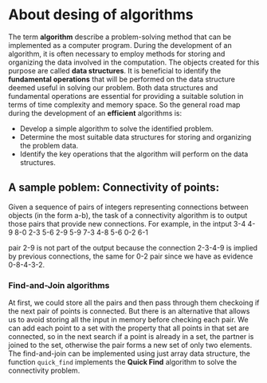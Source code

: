 # About desing of algorithms

The term **algorithm** describe a problem-solving method that can be implemented as a computer program.
 During the development of an algorithm, it is often necessary to employ methods for storing and organizing the data involved in the computation. The objects created for this purpose are called **data structures**. It is beneficial to identify the **fundamental operations** that will be performed on the data structure deemed useful in solving our problem. Both data structures and fundamental operations are essential for providing a suitable solution in terms of time complexity and memory space. So the general road map during the 
 development of an **efficient** algorithms is: 
 * Develop a simple algorithm to solve the identified problem. 
 * Determine the most suitable data structures for storing and organizing the problem data. 
 * Identify the key operations that the algorithm will perform on the data structures. 

## A sample poblem: Connectivity of points:
Given a sequence of pairs of integers representing connections between objects (in the form a-b), the task of a connectivity algorithm 
is to output those pairs that provide new  connections. For example, in the intput
3-4 
4-9 
8-0 
2-3 
5-6 
2-9 
5-9 
7-3 
4-8 
5-6 
0-2 
6-1 

pair 2-9 is not part of the output because the connection 2-3-4-9 is implied by previous connections, the same for 0-2 pair since we have
as evidence 0-8-4-3-2. 

### Find-and-Join algorithms
At first, we could store all the pairs and then pass through them checkoing if the next pair of points is connected. But there is an alternative that allows us to avoid storing all the input in memory before checking each pair. We can add each point to a set with the property that all points in that set are connected, so in the next search if a point is already in a set, the partner is joined to the set, otherwise the pair forms a new set of only two elements. The find-and-join can be implemented using just array data structure, the function `quick_find` implements the **Quick Find** algorithm to solve the connectivity problem.